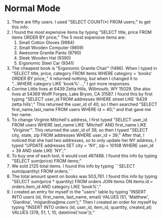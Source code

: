 <h1>Normal Mode</h1>
<p>
  <ol>
    <li>There are fifty users. I used "SELECT COUNT(*) FROM users;" to get this info.</li>
    <li>I found the most expensive items by typing "SELECT title, price FROM items ORDER BY price;" The 5 most expensive items are:
      <ol>
        <li>Small Cotton Gloves (9984)</li>
        <li>Small Wooden Computer (9859)</li>
        <li>Awesome Granite Pants (9790)</li>
        <li>Sleek Wooden Hat (9390)</li>
        <li>Ergonomic Steel Car (9341)</li>
      </ol></li>
    <li>The cheapest book is "Ergonomic Granite Chair" (1496). When I typed in "SELECT title, price, category FROM items WHERE category = 'books' ORDER BY price;," it returned nothing, but when I changed it to "...WHERE category LIKE 'book%'...," I got more responses.</li>
    <li>Corrine Little lives at 6439 Zetta Hills, Willmouth, WY 15029. She also lives at 54369 Wolff Forges, Lake Bryon, CA 31587. I found this by first typing "SELECT user_id FROM addresses WHERE street LIKE '6439 zetta hills';" This returned the user_id of 40, so I then searched "SELECT first_name,last_name FROM users WHERE id = 40;" and that gave me her name. </li>
    <li>To change Virginie Mitchell's address, I first typed "SELECT user_id FROM users WHERE last_name LIKE 'Mitchell' AND first_name LIKE 'Viriginie'". This returned the user_id of 39, so then I typed "SELECT city, state, zip FROM addresses WHERE user_id = 39;" After that, I noticed that she had two addresses, so to only update her NY address, I typed "UPDATE addresses SET city = 'NY', zip = 10108 WHERE user_id = 39 AND state LIKE 'NY';"</li>
    <li>To buy one of each tool, it would cost 467488. I found this info by typing "SELECT sum(price) FROM items;"</li>
    <li>We sold 2125 total items. I found this info by typing ```SELECT sum(quantity) FROM orders;```</li>
    <li>The total amount spent on books was 503,761. I found this info by typing "SELECT sum(price * quantity) FROM orders JOIN items ON items.id = orders.item_id AND category LIKE 'book%';"</li>
    <li>I created an entry for myself in the "users" table by typing "INSERT INTO users (id, first_name, last_name, email) VALUES (51, 'Matthew', 'Giardina', 'mlgiardina@me.com');" Then I created an order for myself by typing "INSERT INTO orders (id, user_id, item_id, quantity, created_at) VALUES (378, 51, 1, 10, datetime('now'));"</li>
  </ol>
</p>



